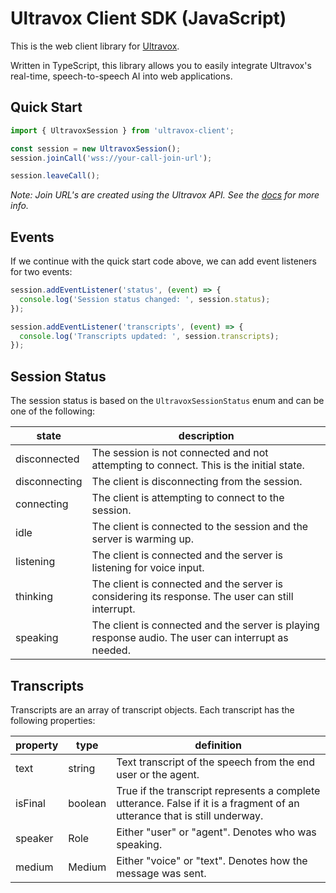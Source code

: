 # Ultravox Client SDK (JavaScript)

This is the web client library for [Ultravox](https://ultravox.ai).

Written in TypeScript, this library allows you to easily integrate Ultravox's real-time, speech-to-speech AI into web applications.

## Quick Start

```javascript
import { UltravoxSession } from 'ultravox-client';

const session = new UltravoxSession();
session.joinCall('wss://your-call-join-url');

session.leaveCall();
```

_Note: Join URL's are created using the Ultravox API. See the [docs](https://fixie-ai.github.io/ultradox/) for more info._

## Events

If we continue with the quick start code above, we can add event listeners for two events:

```javascript
session.addEventListener('status', (event) => {
  console.log('Session status changed: ', session.status);
});

session.addEventListener('transcripts', (event) => {
  console.log('Transcripts updated: ', session.transcripts);
});
```

## Session Status

The session status is based on the `UltravoxSessionStatus` enum and can be one of the following:

| state         | description                                                                                         |
| ------------- | --------------------------------------------------------------------------------------------------- |
| disconnected  | The session is not connected and not attempting to connect. This is the initial state.              |
| disconnecting | The client is disconnecting from the session.                                                       |
| connecting    | The client is attempting to connect to the session.                                                 |
| idle          | The client is connected to the session and the server is warming up.                                |
| listening     | The client is connected and the server is listening for voice input.                                |
| thinking      | The client is connected and the server is considering its response. The user can still interrupt.   |
| speaking      | The client is connected and the server is playing response audio. The user can interrupt as needed. |

## Transcripts

Transcripts are an array of transcript objects. Each transcript has the following properties:

| property | type    | definition                                                                                                                |
| -------- | ------- | ------------------------------------------------------------------------------------------------------------------------- |
| text     | string  | Text transcript of the speech from the end user or the agent.                                                             |
| isFinal  | boolean | True if the transcript represents a complete utterance. False if it is a fragment of an utterance that is still underway. |
| speaker  | Role    | Either "user" or "agent". Denotes who was speaking.                                                                       |
| medium   | Medium  | Either "voice" or "text". Denotes how the message was sent.                                                               |
